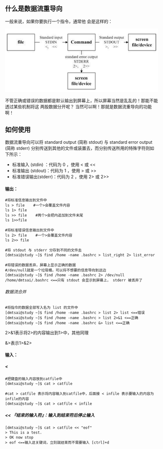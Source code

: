 ## 什么是数据流重导向

一般来说，如果你要执行一个指令，通常他 会是这样的：

![](/pics/数据流流向情况.png)

不管正确或错误的数据都是默认输出到屏幕上，所以屏幕当然是乱乱的！那能不能透过某些机制将这 两股数据分开呢？ 当然可以啊！那就是数据流重导向的功能啊！

## 如何使用

数据流重导向可以将 standard output \(简称 stdout\) 与 standard error output \(简称 stderr\) 分别传送到其他的文件或装置去，而分别传送所用的特殊字符则如下所示：

* 标准输入 \(stdin\) ：代码为 0 ，使用 &lt; 或 &lt;&lt; 
* 标准输出 \(stdout\)：代码为 1 ，使用 &gt; 或 &gt;&gt; 
* 标准错误输出\(stderr\)：代码为 2 ，使用 2&gt; 或 2&gt;&gt; 

#### 输出：

```
#将标准信息输出到文件中
ls > file    #一个>会覆盖文件内容
ls 1> file
ls >> file    #两个>会把内追加到文件末尾
ls 1>>file

#将标准错误信息输出到文件中
ls 2> file    #一个>会覆盖文件内容
ls 2>> file

#将 stdout 与 stderr 分存到不同的文件去
[dmtsai@study ~]$ find /home -name .bashrc > list_right 2> list_error

#将错误的数据丢弃，屏幕上显示正确的数据
#/dev/null就是一个垃圾桶，可以将不想要的信息导向到这边
[dmtsai@study ~]$ find /home -name .bashrc 2> /dev/null
/home/dmtsai/.bashrc <==只有 stdout 会显示到屏幕上， stderr 被丢弃了
```

###### 数据流合并

```
#将指令的数据全部写入名为 list 的文件中
[dmtsai@study ~]$ find /home -name .bashrc > list 2> list <==错误
[dmtsai@study ~]$ find /home -name .bashrc > list 2>&1 <==正确
[dmtsai@study ~]$ find /home -name .bashrc &> list <==正确
```

2&gt;&1表示将2&gt;的内容输出到1&gt;中，其他同理

&&gt;表示1&gt;&2&gt;

#### 输入：

##### &lt;

```
#把键盘的输入内容放到catfile中
[dmtsai@study ~]$ cat > catfile

#cat > catfile 表示将内容输入到catfile中，后面接 < infile 表示要输入的内容为infile的内容
[dmtsai@study ~]$ cat > catfile < infile
```

##### &lt;&lt; 『结束的输入符』：输入到结束符后停止输入

```
[dmtsai@study ~]$ cat > catfile << "eof"
> This is a test.
> OK now stop
> eof <==输入这关键词，立刻就结束而不需要输入 [ctrl]+d
```



